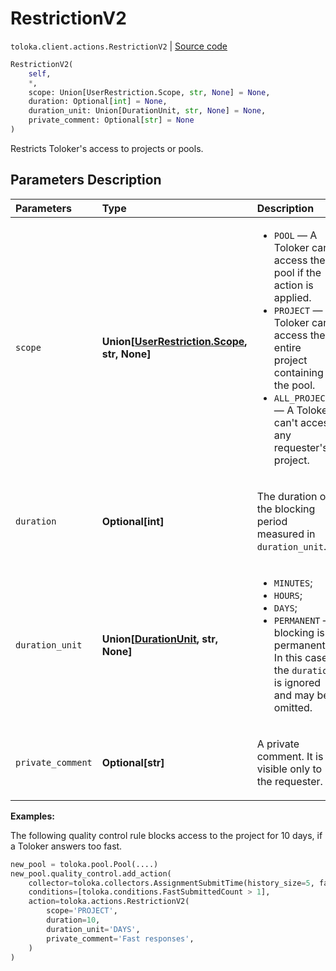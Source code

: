 # RestrictionV2
`toloka.client.actions.RestrictionV2` | [Source code](https://github.com/Toloka/toloka-kit/blob/v1.1.3/src/client/actions.py#L58)

```python
RestrictionV2(
    self,
    *,
    scope: Union[UserRestriction.Scope, str, None] = None,
    duration: Optional[int] = None,
    duration_unit: Union[DurationUnit, str, None] = None,
    private_comment: Optional[str] = None
)
```

Restricts Toloker's access to projects or pools.

## Parameters Description

| Parameters | Type | Description |
| :----------| :----| :-----------|
`scope`|**Union\[[UserRestriction.Scope](toloka.client.user_restriction.UserRestriction.Scope.md), str, None\]**|<ul> <li>`POOL` — A Toloker can&#x27;t access the pool if the action is applied.</li> <li>`PROJECT` — A Toloker can&#x27;t access the entire project containing the pool.</li> <li>`ALL_PROJECTS` — A Toloker can&#x27;t access any requester&#x27;s project.</li> </ul>
`duration`|**Optional\[int\]**|<p>The duration of the blocking period measured in `duration_unit`.</p>
`duration_unit`|**Union\[[DurationUnit](toloka.client.user_restriction.DurationUnit.md), str, None\]**|<ul> <li>`MINUTES`;</li> <li>`HOURS`;</li> <li>`DAYS`;</li> <li>`PERMANENT` — blocking is permanent. In this case the `duration` is ignored and may be omitted.</li> </ul>
`private_comment`|**Optional\[str\]**|<p>A private comment. It is visible only to the requester.</p>

**Examples:**

The following quality control rule blocks access to the project for 10 days, if a Toloker answers too fast.

```python
new_pool = toloka.pool.Pool(....)
new_pool.quality_control.add_action(
    collector=toloka.collectors.AssignmentSubmitTime(history_size=5, fast_submit_threshold_seconds=20),
    conditions=[toloka.conditions.FastSubmittedCount > 1],
    action=toloka.actions.RestrictionV2(
        scope='PROJECT',
        duration=10,
        duration_unit='DAYS',
        private_comment='Fast responses',
    )
)
```

